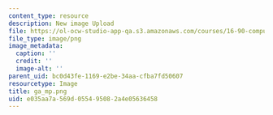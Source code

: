 ```yaml
---
content_type: resource
description: New image Upload
file: https://ol-ocw-studio-app-qa.s3.amazonaws.com/courses/16-90-computational-methods-in-aerospace-engineering-spring-2014/e035aa7a569d055495082a4e05636458_ga_mp.png
file_type: image/png
image_metadata:
  caption: ''
  credit: ''
  image-alt: ''
parent_uid: bc0d43fe-1169-e2be-34aa-cfba7fd50607
resourcetype: Image
title: ga_mp.png
uid: e035aa7a-569d-0554-9508-2a4e05636458
---
```

